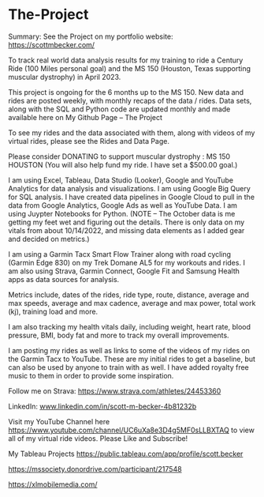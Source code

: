 # The-Project

Summary: See the Project on my portfolio website: https://scottmbecker.com/

To track real world data analysis results for my training to ride a Century Ride (100 Miles personal goal) and the MS 150 (Houston, Texas supporting muscular dystrophy) in April 2023.

This project is ongoing for the 6 months up to the MS 150. New data and rides are posted weekly, with monthly recaps of the data / rides. Data sets, along with the SQL and Python code are updated monthly and made available here on My Github Page – The Project

To see my rides and the data associated with them, along with videos of my virtual rides, please see the Rides and Data Page.

Please consider DONATING to support muscular dystrophy : MS 150 HOUSTON (You will also help fund my ride. I have set a $500.00 goal.)

I am using Excel, Tableau, Data Studio (Looker), Google and YouTube Analytics for data analysis and visualizations. I am using Google Big Query for SQL analysis. I have created data pipelines in Google Cloud to pull in the data from Google Analytics, Google Ads as well as YouTube Data. I am using Juypter Notebooks for Python. (NOTE – The October data is me getting my feet wet and figuring out the details. There is only data on my vitals from about 10/14/2022, and missing data elements as I added gear and decided on metrics.)

I am using a Garmin Tacx Smart Flow Trainer along with road cycling (Garmin Edge 830) on my Trek Domane AL5 for my workouts and rides. I am also using Strava, Garmin Connect, Google Fit and Samsung Health apps as data sources for analysis.

Metrics include, dates of the rides, ride type, route, distance, average and max speeds, average and max cadence, average and max power, total work (kj), training load and more.

I am also tracking my health vitals daily, including weight, heart rate, blood pressure, BMI, body fat and more to track my overall improvements.

I am posting my rides as well as links to some of the videos of my rides on the Garmin Tacx to YouTube. These are my initial rides to get a baseline, but can also be used by anyone to train with as well. I have added royalty free music to them in order to provide some inspiration.

Follow me on Strava: https://www.strava.com/athletes/24453360

LinkedIn: www.linkedin.com/in/scott-m-becker-4b81232b

Visit my YouTube Channel here https://www.youtube.com/channel/UC6uXa8e3D4g5MF0sLLBXTAQ to view all of my virtual ride videos. Please Like and Subscribe!

My Tableau Projects  https://public.tableau.com/app/profile/scott.becker

https://mssociety.donordrive.com/participant/217548

https://xlmobilemedia.com/

